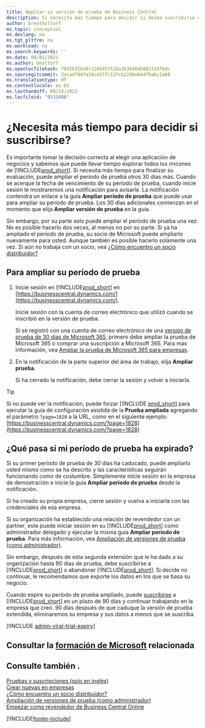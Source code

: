 ```yaml
---
title: Ampliar su versión de prueba de Business Central
description: Si necesita más tiempo para decidir si desea suscribirse en Dynamics 365 Business Central, puede ampliar su versión de prueba una vez. Conozca sus opciones.
author: brentholtorf
ms.topic: conceptual
ms.devlang: na
ms.tgt_pltfrm: na
ms.workload: na
ms.search.keywords: ''
ms.date: 04/01/2021
ms.author: bholtorf
ms.openlocfilehash: 70d2631be9c126645752ba363b4645081314f6dc
ms.sourcegitcommit: 3acadf94fa34ca57fc137cb2296e644fbabc1a60
ms.translationtype: HT
ms.contentlocale: es-ES
ms.lasthandoff: 09/19/2022
ms.locfileid: "9533408"
---
```

# <a name="need-more-time-to-decide-whether-to-subscribe"></a>¿Necesita más tiempo para decidir si suscribirse?

Es importante tomar la decisión correcta al elegir una aplicación de negocios y sabemos que puede llevar tiempo explorar todos los rincones de [!INCLUDE[prod_short](includes/prod_short.md)]. Si necesita más tiempo para finalizar su evaluación, puede ampliar el período de prueba otros 30 días más. Cuando se acerque la fecha de vencimiento de su período de prueba, cuando inicie sesión le mostraremos una notificación para avisarle. La notificación contendrá un enlace a la guía **Ampliar período de prueba** que puede usar para ampliar su período de prueba. Los 30 días adicionales comienzan en el momento que elija **Ampliar versión de prueba** en la guía.

Sin embargo, por su parte solo puede ampliar el período de prueba una vez. No es posible hacerlo dos veces, al menos no por su parte. Si ya ha ampliado el período de prueba, su socio de Microsoft puede ampliarlo nuevamente para usted. Aunque también es posible hacerlo solamente una vez. Si aún no trabaja con un socio, vea [¿Cómo encuentro un socio distribuidor?](/dynamics365/business-central/across-faq#how-do-i-find-a-reselling-partner)  

## <a name="to-extend-your-trial-period"></a>Para ampliar su período de prueba

1. Inicie sesión en [!INCLUDE[prod_short](includes/prod_short.md)] en [https://businesscentral.dynamics.com/](https://businesscentral.dynamics.com/).

    Inicie sesión con la cuenta de correo electrónico que utilizó cuando se inscribió en la versión de prueba.  

    Si se registró con una cuenta de correo electrónico de una [versión de prueba de 30 días de Microsoft 365](/microsoft-365/commerce/sign-up-for-office-365-trial), primero debe ampliar la prueba de Microsoft 365 o comprar una suscripción a Microsoft 365. Para más información, vea [Ampliar la prueba de Microsoft 365 para empresas](/microsoft-365/commerce/extend-your-trial).
2. En la notificación de la parte superior del área de trabajo, elija **Ampliar prueba**.

    Si ha cerrado la notificación, debe cerrar la sesión y volver a iniciarla.

> [!TIP]
> Si no puede ver la notificación, puede forzar [!INCLUDE [prod_short](includes/prod_short.md)] para ejecutar la guía de configuración asistida de la **Prueba ampliada** agregando el parámetro ```?page=1828``` a la URL, como en el siguiente ejemplo: [https://businesscentral.dynamics.com/?page=1828](https://businesscentral.dynamics.com/?page=1828)

## <a name="what-happens-if-my-trial-period-is-expired"></a>¿Qué pasa si mi período de prueba ha expirado?

Si su primer período de prueba de 30 días ha caducado, puede ampliarlo usted mismo como se ha descrito y las características seguirán funcionando como de costumbre. Simplemente inicie sesión en la empresa de demostración e inicie la guía **Ampliar período de prueba** desde la notificación.  

Si ha creado su propia empresa, cierre sesión y vuelva a iniciarla con las credenciales de esa empresa.  

Si su organización ha establecido una relación de revendedor con un partner, este puede iniciar sesión en su [!INCLUDE[prod_short](includes/prod_short.md)] como administrador delegado y ejecutar la misma guía **Ampliar período de prueba**. Para más información, vea [Ampliación de versiones de prueba (como administrador)](/dynamics365/business-central/dev-itpro/administration/tenant-administration#extending-trials).  

Sin embargo, después de esta segunda extensión que le ha dado a su organización hasta 90 días de prueba, debe suscribirse a [!INCLUDE[prod_short](includes/prod_short.md)] o abandonar [!INCLUDE[prod_short](includes/prod_short.md)]. Si decide no continuar, le recomendamos que exporte los datos en los que se basa su negocio.

Cuando expire su período de prueba ampliado, puede [suscribirse](https://go.microsoft.com/fwlink/?linkid=828659) a [!INCLUDE[prod_short](includes/prod_short.md)] en un plazo de 90 días y continuar trabajando en la empresa que creó. 90 días después de que caduque la versión de prueba extendida, eliminaremos su empresa y sus datos a menos que se suscriba.  

[!INCLUDE [admin-viral-trial-expiry](includes/admin-viral-trial-expiry.md)]

## <a name="see-related-microsoft-training"></a>Consultar la [formación de Microsoft](/training/modules/trial-dynamics-365-business-central/) relacionada

## <a name="see-also"></a>Consulte también .

[Pruebas y suscripciones (solo en inglés)](/dynamics365/business-central/dev-itpro/administration/trials-subscriptions?toc=/dynamics365/business-central/toc.json)  
[Crear nuevas en empresas](about-new-company.md)  
[¿Cómo encuentro un socio distribuidor?](/dynamics365/business-central/across-faq#how-do-i-find-a-reselling-partner)  
[Ampliación de versiones de prueba (como administrador)](/dynamics365/business-central/dev-itpro/administration/tenant-administration#extending-trials)  
[Empezar como revendedor de Business Central Online](/dynamics365/business-central/dev-itpro/administration/get-started-online)  


[!INCLUDE[footer-include](includes/footer-banner.md)]
